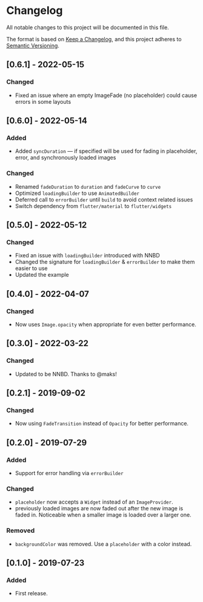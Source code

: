 # Changelog
All notable changes to this project will be documented in this file.

The format is based on [Keep a Changelog](https://keepachangelog.com/en/1.0.0/),
and this project adheres to [Semantic Versioning](https://semver.org/spec/v2.0.0.html).

## [0.6.1] - 2022-05-15
### Changed
- Fixed an issue where an empty ImageFade (no placeholder) could cause errors in some layouts

## [0.6.0] - 2022-05-14
### Added
- Added `syncDuration` — if specified will be used for fading in placeholder, error, and synchronously loaded images

### Changed
- Renamed `fadeDuration` to `duration` and `fadeCurve` to `curve`
- Optimized `loadingBuilder` to use `AnimatedBuilder`
- Deferred call to `errorBuilder` until `build` to avoid context related issues
- Switch dependency from `flutter/material` to `flutter/widgets`

## [0.5.0] - 2022-05-12
### Changed
- Fixed an issue with `loadingBuilder` introduced with NNBD
- Changed the signature for `loadingBuilder` & `errorBuilder` to make them easier to use
- Updated the example

## [0.4.0] - 2022-04-07
### Changed
- Now uses `Image.opacity` when appropriate for even better performance.

## [0.3.0] - 2022-03-22
### Changed
- Updated to be NNBD. Thanks to @maks!

## [0.2.1] - 2019-09-02
### Changed
- Now using `FadeTransition` instead of `Opacity` for better performance.

## [0.2.0] - 2019-07-29
### Added
- Support for error handling via `errorBuilder`

### Changed
- `placeholder` now accepts a `Widget` instead of an `ImageProvider`.
- previously loaded images are now faded out after the new image is faded in. Noticeable when a smaller image is loaded over a larger one.

### Removed
- `backgroundColor` was removed. Use a `placeholder` with a color instead.

## [0.1.0] - 2019-07-23
### Added
- First release.